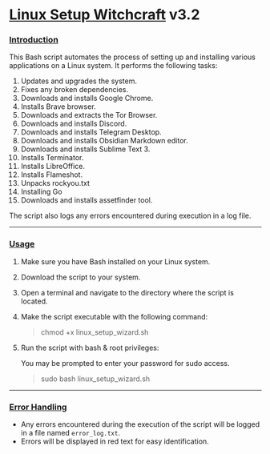 # [Linux Setup Witchcraft](https://github.com/Gandalf-7he-Grey/linux_setup_scripts/blob/main/README.md#linux-setup-witchcraft) v3.2

### [Introduction](https://github.com/Gandalf-7he-Grey/linux_setup_scripts/blob/main/README.md#introduction) 

This Bash script automates the process of setting up and installing various applications on a Linux system. It performs the following tasks:

1. Updates and upgrades the system.
2. Fixes any broken dependencies.
3. Downloads and installs Google Chrome.
4. Installs Brave browser.
5. Downloads and extracts the Tor Browser.
6. Downloads and installs Discord.
7. Downloads and installs Telegram Desktop.
8. Downloads and installs Obsidian Markdown editor.
9. Downloads and installs Sublime Text 3.
10. Installs Terminator.
11. Installs LibreOffice.
12. Installs Flameshot.
13. Unpacks rockyou.txt
14. Installing Go
15. Downloads and installs assetfinder tool.

The script also logs any errors encountered during execution in a log file.

---

### [Usage](https://github.com/Gandalf-7he-Grey/linux_setup_scripts/blob/main/README.md#usage)

1. Make sure you have Bash installed on your Linux system.
    
2. Download the script to your system.
    
3. Open a terminal and navigate to the directory where the script is located.
    
4. Make the script executable with the following command:
    
    > chmod +x linux_setup_wizard.sh
    
5. Run the script with bash & root privileges:
    
    You may be prompted to enter your password for sudo access.
    
    > sudo bash linux_setup_wizard.sh
    

---

### [Error Handling](https://github.com/Gandalf-7he-Grey/linux_setup_scripts/blob/main/README.md#error-handling)

- Any errors encountered during the execution of the script will be logged in a file named `error_log.txt`.
- Errors will be displayed in red text for easy identification.
